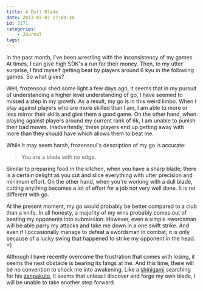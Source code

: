 ```yaml
---
title: A Dull Blade
date: 2013-03-07 17:00:30
id: 2171
categories:
	- Journal
tags:
---
```


In the past month, I've been wrestling with the inconsistency of my games. At times, I can give high SDK's a run for their money. Then, to my utter surprise, I find myself getting beat by players around 6 kyu in the following games. So what gives?

Well, frozensoul shed some light a few days ago, it seems that in my pursuit of understanding a higher level understanding of go, I have seemed to missed a step in my growth. As a result, my go is in this weird limbo. When I play against players who are more skilled than I am, I am able to more or less mirror their skills and give them a good game. On the other hand, when playing against players around my current rank of 6k, I am unable to punish their bad moves. Inadvertently, these players end up getting away with more than they should have which allows them to beat me.

While it may seem harsh, frozensoul's description of my go is accurate:

> You are a blade with no edge.

Similar to preparing food in the kitchen, when you have a sharp blade, there is a certain delight as you cut and slice everything with utter precision and minimum effort. On the other hand, when you're working with a dull blade, cutting anything becomes a lot of effort for a job not very well done. It is no different with go.

At the present moment, my go would probably be better compared to a club than a knife. In all honesty, a majority of my wins probably comes out of beating my opponents into submission. However, even a simple swordsman will be able parry my attacks and take me down in a one swift strike. And even if I occasionally manage to defeat a swordsman in combat, it is only because of a lucky swing that happened to strike my opponent in the head. =)

Although I have recently overcome the frustration that comes with losing, it seems the next obstacle is bearing its fangs at me. And this time, there will be no convention to shock me into awakening. Like a [shinigami](http://bleach.wikia.com/wiki/Shinigami) searching for his [zanpakuto](http://bleach.wikia.com/wiki/Zanpakut%C5%8D), it seems that unless I discover and forge my own blade, I will be unable to take another step forward.
